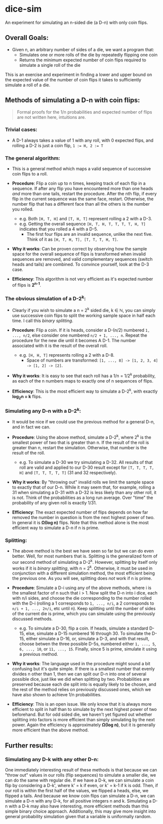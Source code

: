 # dice-sim

An experiment for simulating an n-sided die (a D-n) with only coin flips.

## Overall Goals:
- Given n, an arbitrary number of sides of a die, we want a program that:
  - Simulates one or more rolls of the die by repeatedly flipping one coin
  - Returns the minimum expected number of coin flips required to simulate a single roll of the die

This is an exercise and experiment in finding a lower and upper bound on the expected value of the number of coin flips it takes to sufficiently simulate a roll of a die.

## Methods of simulating a D-n with coin flips:
> Formal proofs for the 1/n probabilities and expected number of flips are not written here, intuitions are.

### Trivial cases:
- A D-1 always takes a value of 1 with any roll, with 0 expected flips, and rolling a D-2 is just a coin flip, `1 := H, 2 := T`

### The general algorithm:
- This is a general method which maps a valid sequence of successive coin flips to a roll.

- __Procedure__: Flip a coin up to n times, keeping track of each flip in a sequence. If after any flip you have encountered more than one heads _and_ more than one tails, restart the procedure. After the nth flip, if every flip in the current sequence was the same face, restart. Otherwise, the number flip that has a different face than all the others is the number you rolled. 
  - e.g. Both `[H, T, H]` and `[T, H, T]` represent rolling a 2 with a D-3.
  - e.g. Getting the overall sequence `[H, T, H, T, T, T, T, H, T]` indicates that you rolled a 4 with a D-5.
    - The first four flips are an invalid sequence, unlike the next five. Think of it as `[H, T, H, T], [T, T, T, H, T]`.

- __Why it works__: Can be proven correct by observing how the sample space for the overall sequence of flips is transformed when invalid sequences are removed, and valid complementary sequences (switch heads and tails) are combined. To convince yourself, look at the D-3 case.

- __Efficiency__: This algorithm is not very efficient as it's expected number of flips is __2<sup>n-1</sup>__.

### The obvious simulation of a D-2<sup>k</sup>:
- Clearly if you wish to simulate a n = 2<sup>k</sup> sided die, k &isin; __&#8469;__, you can simply use successive coin flips to split the working sample space in half each time. I call this _binary splitting_.

- __Procedure__: Flip a coin. If it is heads, consider a D-(n/2) numbered `1, ..., n/2`, else consider one numbered `n/2 + 1, ..., n`. Repeat the procedure for the new die until it becomes A D-1. The number associated with it is the result of the overall roll.
  - e.g. `[H, H, T]` represents rolling a 2 with a D-8.
    - Space of numbers are transformed: `[1, ..., 8] -> [1, 2, 3, 4] -> [1, 2] -> [2]`.

- __Why it works__: It is easy to see that each roll has a 1/n = 1/2<sup>k</sup> probability, as each of the n numbers maps to exactly one of n sequences of flips.

- __Efficiency__: This is the most efficient way to simulate a D-2<sup>k</sup>, with exactly __log<sub>2</sub>n = k__ flips.

### Simulating any D-n with a D-2<sup>k</sup>:
- It would be nice if we could use the previous method for a general D-n, and in fact we can.

- __Procedure__: Using the above method, simulate a D-2<sup>k</sup>, where 2<sup>k</sup> is the smallest power of two that is greater than n. If the result of the roll is greater than n, restart the simulation. Otherwise, that number is the result of the roll.
  - e.g. To simulate a D-30 we try simulating a D-32. All results of that roll are valid and applied to our D-30 result except for `[T, T, T, T, H]` and `[T, T, T, T, T]` (31 and 32 respectively).

- __Why it works__: By "throwing out" invalid rolls we limit the sample space to exactly that of our D-n. While it may seem that, for example, rolling a 31 when simulating a D-31 with a D-32 is less likely than any other roll, it is not. Think of the probabilities as a long run average. Over "time" the probability of any given roll is exactly 1/31.

- __Efficiency__: The exact expected number of flips depends on how far removed the number in question is from the next highest power of two. In general it is __&Omega;(log n)__ flips. Note that this method alone is the most efficient way to simulate a D-n if n is prime.

### Splitting:
- The above method is the best we have seen so far but we can do even better. Well, for most numbers that is. Splitting is the generalized form of our second method of simulating a D-2<sup>k</sup>. However, splitting by itself only works if it is _binary splitting_, with n = 2<sup>k</sup>. Otherwise, it must be used in conjunction with a different simulation method, the most efficient being the previous one. As you will see, splitting does _not_ work if n is prime.

- __Procedure__: Simulate a D-i using any of the above methods, where i is the smallest factor of n such that i > 1. Now split the D-n into i dice, each with n/i sides, and choose the die corresponding to the number rolled with the D-i (rolling a 1 corresponds to `1, ..., n/i`, a 2 corresponds to `n/i + 1, ..., 2n/i`, etc until n). Keep splitting until the number of sides of the current die is prime, which you can simulate using the previously discussed methods.
  - e.g. To simulate a D-30, flip a coin. If heads, simulate a standard D-15, else, simulate a D-15 numbered 16 through 30. To simulate the D-15, either simulate a D-16, or, simulate a D-3, and with that result, choose betwen the three possible D-5s, numbered either `1, ..., 5`, `6, ..., 10`, or `11, ..., 15`. Finally, since 5 is prime, simulate it using a previous method.

- __Why it works__: The language used in the procedure might sound a bit confusing but it's quite simple. If there is a smallest number that evenly divides n other than 1, then we can split our D-n into one of several possible dice, just like we did when splitting by two. Probabilities are preserved because each die split into is equally likely to be chosen, and the rest of the method relies on previously discussed ones, which we have also shown to achieve 1/n probabilities.

- __Efficiency__: This is an open issue. We only know that it is always more efficient to split in half than to simulate by the next highest power of two beforehand. But for odd sided die, we haven't yet figured out whether splitting into factors is more efficient than simply simulating by the next power. Again the efficiency is approximately __&Omega;(log n)__, but it is generally more efficient than the above method.

## Further results:

### Simulating any D-k with any other D-n:

One immediately interesting result of these methods is that because we can "throw out" values in our rolls (flip sequences) to simulate a smaller die, we can do the same with regular die. If we have a D-k, we can simulate a coin flip by considering a D-k', where k' = k if even, or k' = k-1 if k is odd. Then, if our roll is within the first half of the values, we flipped a heads, else, we flipped a tails. And because we know coin flips can simulate a D-n, we can simulate a D-n with any D-k, for all positive integers n and k. Simulating a D-n with a D-k may also have interesting, more efficient methods than this simple binary choice approach. Additionally, this may give more insight into general probability simulation given that a variable is uniformally random.

